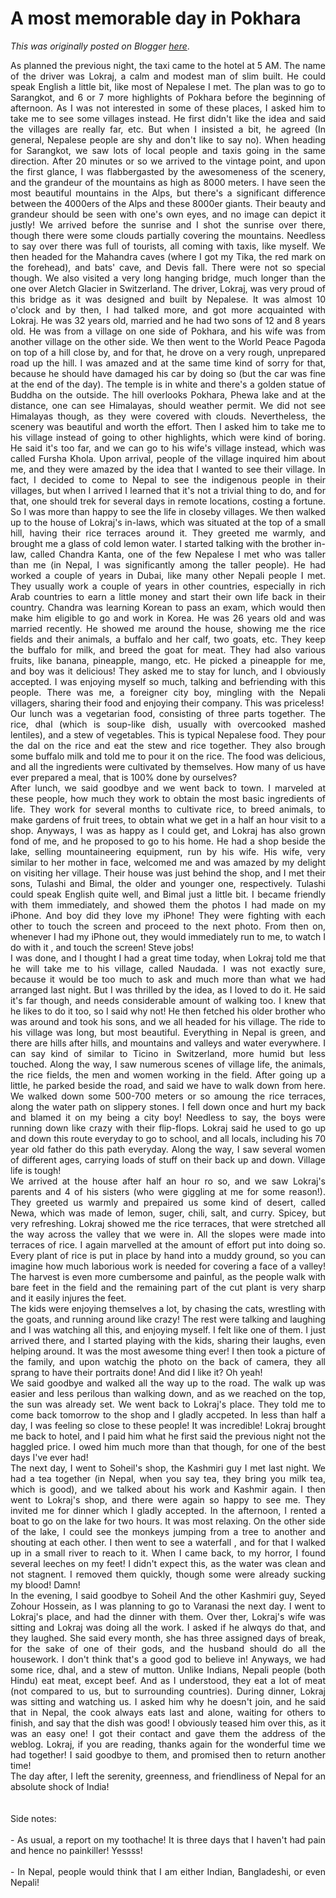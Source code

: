 # A most memorable day in Pokhara

*This was originally posted on Blogger [here](https://photopensieve.blogspot.com/2011/10/most-memorable-day-in-pokhara.html)*.

<div style="text-align: justify;">As planned the previous night, the taxi came to the hotel at 5 AM. The name of the driver was Lokraj, a calm and modest man of slim built. He could speak English a little bit, like most of Nepalese I met. The plan was to go to Sarangkot, and 6 or 7 more highlights of Pokhara before the beginning of afternoon. As I was not interested in some of these places, I asked him to take me to see some villages instead. He first didn't like the idea and said the villages are really far, etc. But when I insisted a bit, he agreed (In general, Nepalese people are shy and don't like to say no). When heading for Sarangkot, we saw lots of local people and taxis going in the same direction. After 20 minutes or so we arrived to the vintage point, and upon the first glance, I was flabbergasted by the awesomeness of the scenery, and the grandeur of the mountains as high as 8000 meters. I have seen the most beautiful mountains in the Alps, but there's a significant difference between the 4000ers of the Alps and these 8000er giants. Their beauty and grandeur should be seen with one's own eyes, and no image can depict it justly! We arrived before the sunrise and I shot the sunrise over there, though there were some clouds partially covering the mountains. Needless to say over there was full of tourists, all coming with taxis, like myself. We then headed for the Mahandra caves (where I got my Tika, the red mark on the forehead), and bats' cave, and Devis fall. There were not so special though. We also visited a very long hanging bridge, much longer than the one over Aletch Glacier in Switzerland. The driver, Lokraj, was very proud of this bridge as it was designed and built by Nepalese. It was almost 10 o'clock and by then, I had talked more, and got more acquainted with Lokraj. He was 32 years old, married and he had two sons of 12 and 8 years old. He was from a village on one side of Pokhara, and his wife was from another village on the other side. We then went to the World Peace Pagoda on top of a hill close by, and for that, he drove on a very rough, unprepared road up the hill. I was amazed and at the same time kind of sorry for that, because he should have damaged his car by doing so (but the car was fine at the end of the day). The temple is in white and there's a golden statue of Buddha on the outside. The hill overlooks Pokhara, Phewa lake and at the distance, one can see Himalayas, should weather permit. We did not see Himalayas though, as they were covered with clouds. Nevertheless, the scenery was beautiful and worth the effort. Then I asked him to take me to his village instead of going to other highlights, which were kind of boring. He said it's too far, and we can go to his wife's village instead, which was called Fursha Khola. Upon arrival, people of the village inquired him about me, and they were amazed by the idea that I wanted to see their village. In fact, I decided to come to Nepal to see the indigenous people in their villages, but when I arrived I learned that it's not a trivial thing to do, and for that, one should trek for several days in remote locations, costing a fortune. So I was more than happy to see the life in closeby villages. We then walked up to the house of Lokraj's in-laws, which was situated at the top of a small hill, having their rice terraces around it. They greeted me warmly, and brought me a glass of cold lemon water. I started talking with the brother in-law, called Chandra Kanta, one of the few Nepalese I met who was taller than me (in Nepal, I was significantly among the taller people). He had worked a couple of years in Dubai, like many other Nepali people I met. They usually work a couple of years in other countries, especially in rich Arab countries to earn a little money and start their own life back in their country. Chandra was learning Korean to pass an exam, which would then make him eligible to go and work in Korea. He was 26 years old and was married recently. He showed me around the house, showing me the rice fields and their animals, a buffalo and her calf, two goats, etc. They keep the buffalo for milk, and breed the goat for meat. They had also various fruits, like banana, pineapple, mango, etc. He picked a pineapple for me, and boy was it delicious! They asked me to stay for lunch, and I obviously accepted. I was enjoying myself so much, talking and befriending with this people. There was me, a foreigner city boy, mingling with the Nepali villagers, sharing their food and enjoying their company. This was priceless!</div><div style="text-align: justify;">Our lunch was a vegetarian food, consisting of three parts together. The rice, dhal (which is soup-like dish, usually with overcooked mashed lentiles), and a stew of vegetables. This is typical Nepalese food. They pour the dal on the rice and eat the stew and rice together. They also brough some buffalo milk and told me to pour it on the rice. The food was delicious, and all the ingredients were cultivated by themselves. How many of us have ever prepared a meal, that is 100% done by ourselves?</div><div style="text-align: justify;">After lunch, we said goodbye and we went back to town. I marveled at these people, how much they work to obtain the most basic ingredients of life. They work for several months to cultivate rice, to breed animals, to make gardens of fruit trees, to obtain what we get in a half an hour visit to a shop. Anyways, I was as happy as I could get, and Lokraj has also grown fond of me, and he proposed to go to his home. He had a shop beside the lake, selling mountaineering equipment, run by his wife. His wife, very similar to her mother in face, welcomed me and was amazed by my delight on visiting her village. Their house was just behind the shop, and I met their sons, Tulashi and Bimal, the older and younger one, respectively. Tulashi could speak English quite well, and Bimal just a little bit. I became friendly with them immediately, and showed them the photos I had made on my iPhone. And boy did they love my iPhone! They were fighting with each other to touch the screen and proceed to the next photo. From then on, whenever I had my iPhone out, they would immediately run to me, to watch I do with it , and touch the screen! Steve jobs!</div><div style="text-align: justify;">I was done, and I thought I had a great time today, when Lokraj told me that he will take me to his village, called Naudada. I was not exactly sure, because it would be too much to ask and much more than what we had arranged last night. But I was thrilled by the idea, as I loved to do it. He said it's far though, and needs considerable amount of walking too. I knew that he likes to do it too, so I said why not! He then fetched his older brother who was around and took his sons, and we all headed for his village. The ride to his village was long, but most beautiful. Everything in Nepal is green, and there are hills after hills, and mountains and valleys and water everywhere. I can say kind of similar to Ticino in Switzerland, more humid but less touched. Along the way, I saw numerous scenes of village life, the animals, the rice fields, the men and women working in the field. After going up a little, he parked beside the road, and said we have to walk down from here. We walked down some 500-700 meters or so amoung the rice terraces, along the water path on slippery stones. I fell down once and hurt my back and blamed it on my being a city boy! Needless to say, the boys were running down like crazy with their flip-flops. Lokraj said he used to go up and down this route everyday to go to school, and all locals, including his 70 year old father do this path everyday. Along the way, I saw several women of different ages, carrying loads of stuff on their back up and down. Village life is tough!</div><div style="text-align: justify;">We arrived at the house after half an hour ro so, and we saw Lokraj's parents and 4 of his sisters (who were giggling at me for some reason!). They greeted us warmly and prepaired us some kind of desert, called Newa, which was made of lemon, suger, chili, salt, and curry. Spicey, but very refreshing. Lokraj showed me the rice terraces, that were stretched all the way across the valley that we were in. All the slopes were made into terraces of rice. I again marvelled at the amount of effort put into doing so. Every plant of rice is put in place by hand into a muddy ground, so you can imagine how much laborious work is needed for covering a face of a valley! The harvest is even more cumbersome and painful, as the people walk with bare feet in the field and the remaining part of the cut plant is very sharp and it easily injures the feet.</div><div style="text-align: justify;">The kids were enjoying themselves a lot, by chasing the cats, wrestling with the goats, and running around like crazy! The rest were talking and laughing and I was watching all this, and enjoying myself. I felt like one of them. I just arrived there, and I started playing with the kids, sharing their laughs, even helping around. It was the most awesome thing ever! I then took a picture of the family, and upon watchig the photo on the back of camera, they all sprang to have their portraits done! And did I like it? Oh yeah!</div><div style="text-align: justify;">We said goodbye and walked all the way up to the road. The walk up was easier and less perilous than walking down, and as we reached on the top, the sun was already set. We went back to Lokraj's place. They told me to come back tomorrow to the shop and I gladly accpeted. In less than half a day, I was feeling so close to these people! It was incredible! Lokraj brought me back to hotel, and I paid him what he first said the previous night not the haggled price. I owed him much more than that though, for one of the best days I've ever had!</div><div style="text-align: justify;">The next day, I went to Soheil's shop, the Kashmiri guy I met last night. We had a tea together (in Nepal, when you say tea, they bring you milk tea, which is good), and we talked about his work and Kashmir again. I then went to Lokraj's shop, and there were again so happy to see me. They invited me for dinner which I gladly accepted. In the afternoon, I rented a boat to go on the lake for two hours. It was most relaxing. On the other side of the lake, I could see the monkeys jumping from a tree to another and shouting at each other. I then went to see a waterfall , and for that I walked up in a small river to reach to it. When I came back, to my horror, I found several leeches on my feet! I didn't expect this, as the water was clean and not stagnent. I removed them quickly, though some were already sucking my blood! Damn!</div><div style="text-align: justify;">In the evening, I said goodbye to Soheil And the other Kashmiri guy, Seyed Zohour Hossein, as I was planning to go to Varanasi the next day. I went to Lokraj's place, and had the dinner with them. Over ther, Lokraj's wife was sitting and Lokraj was doing all the work. I asked if he alwqys do that, and they laughed. She said every month, she has three assigned days of break, for the sake of one of their gods, and the husband should do all the housework. I don't think that's a good god to believe in! Anyways, we had some rice, dhal, and a stew of mutton. Unlike Indians, Nepali people (both Hindu) eat meat, except beef. And as I understood, they eat a lot of meat (not compared to us, but to surrounding countries). During dinner, Lokraj was sitting and watching us. I asked him why he doesn't join, and he said that in Nepal, the cook always eats last and alone, waiting for others to finish, and say that the dish was good! I obviously teased him over this, as it was an easy one! I got their contact and gave them the address of the weblog. Lokraj, if you are reading, thanks again for the wonderful time we had together! I said goodbye to them, and promised then to return another time!</div><div style="text-align: justify;">The day after, I left the serenity, greenness, and friendliness of Nepal for an absolute shock of India!</div><div style="text-align: justify;"><br />
</div><div style="text-align: justify;"><br />
</div><div style="text-align: justify;">Side notes:</div><div style="text-align: justify;"><br />
</div><div style="text-align: justify;">- As usual, a report on my toothache! It is three days that I haven't had pain and hence no painkiller! Yessss!</div><div style="text-align: justify;"><br />
</div><div style="text-align: justify;">- In Nepal, people would think that I am either Indian, Bangladeshi, or even Nepali!</div>